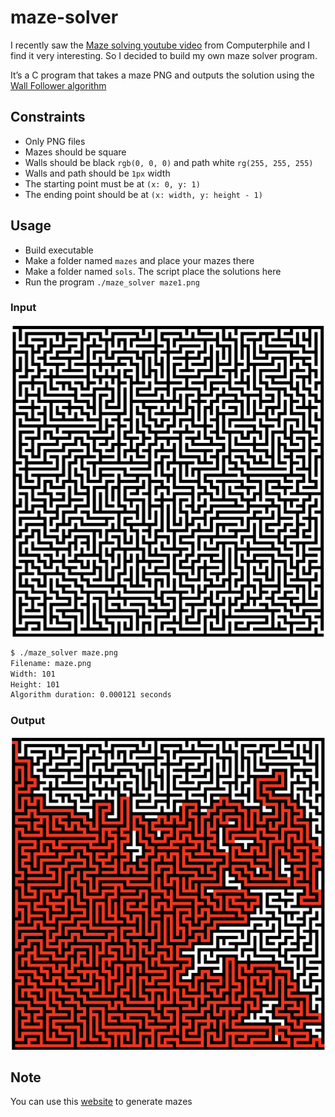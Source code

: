# maze-solver

I recently saw the [Maze solving youtube video](https://www.youtube.com/watch?v=rop0W4QDOUI) from Computerphile and I find it very interesting. So I decided to build my own maze solver program.

It’s a C program that takes a maze PNG and outputs the solution using the [Wall Follower algorithm](https://en.wikipedia.org/wiki/Maze-solving_algorithm)

## Constraints

-   Only PNG files
-   Mazes should be square
-   Walls should be black `rgb(0, 0, 0)` and path white `rg(255, 255, 255)`
-   Walls and path should be `1px` width
-   The starting point must be at `(x: 0, y: 1)`
-   The ending point should be at `(x: width, y: height - 1)`

## Usage

-   Build executable
-   Make a folder named `mazes` and place your mazes there
-   Make a folder named `sols`. The script place the solutions here
-   Run the program `./maze_solver maze1.png`

### Input

![alt text](.github/1.png)

```bash
$ ./maze_solver maze.png
Filename: maze.png
Width: 101
Height: 101
Algorithm duration: 0.000121 seconds
```

### Output

![alt text](.github/2.png)

## Note

You can use this [website](https://keesiemeijer.github.io/maze-generator/) to generate mazes
